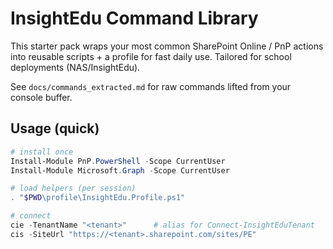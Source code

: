 
# InsightEdu Command Library

This starter pack wraps your most common SharePoint Online / PnP actions into reusable scripts + a profile for fast daily use. Tailored for school deployments (NAS/InsightEdu).

See `docs/commands_extracted.md` for raw commands lifted from your console buffer.

## Usage (quick)
```powershell
# install once
Install-Module PnP.PowerShell -Scope CurrentUser
Install-Module Microsoft.Graph -Scope CurrentUser

# load helpers (per session)
. "$PWD\profile\InsightEdu.Profile.ps1"

# connect
cie -TenantName "<tenant>"      # alias for Connect-InsightEduTenant
cis -SiteUrl "https://<tenant>.sharepoint.com/sites/PE"
```

